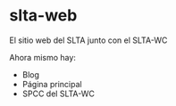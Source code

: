 # slta-web
El sitio web del SLTA junto con el SLTA-WC

Ahora mismo hay:
- Blog
- Página principal
- SPCC del SLTA-WC
